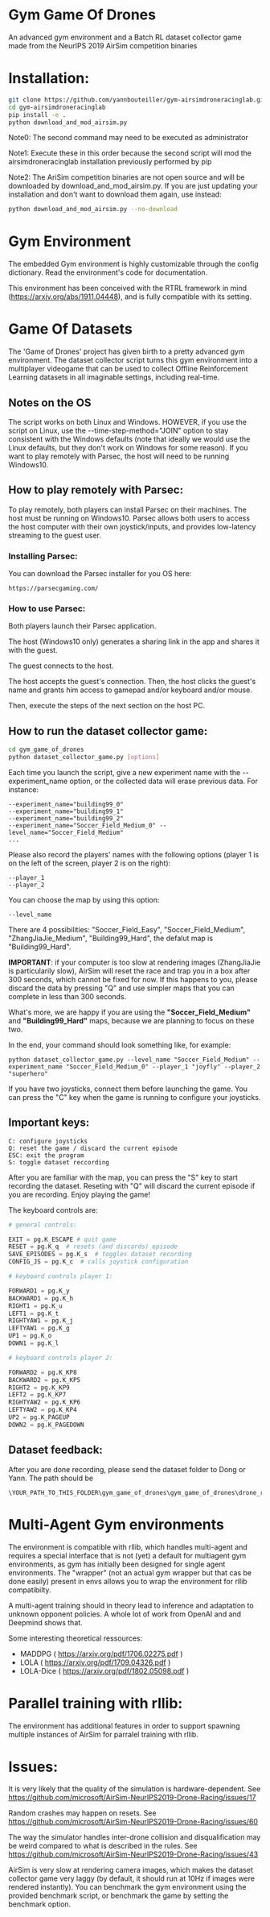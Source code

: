 # Gym Game Of Drones

An advanced gym environment and a Batch RL dataset collector game made from the NeurIPS 2019 AirSim competition binaries

# Installation:

```bash
git clone https://github.com/yannbouteiller/gym-airsimdroneracinglab.git
cd gym-airsimdroneracinglab
pip install -e .
python download_and_mod_airsim.py
```
Note0: The second command may need to be executed as administrator

Note1: Execute these in this order because the second script will mod the airsimdroneracinglab installation previously performed by pip

Note2: The AriSim competition binaries are not open source and will be downloaded by download_and_mod_airsim.py.
If you are just updating your installation and don't want to download them again, use instead:

```bash
python download_and_mod_airsim.py --no-download
```

# Gym Environment

The embedded Gym environment is highly customizable through the config dictionary. Read the environment's code for documentation.

This environment has been conceived with the RTRL framework in mind (https://arxiv.org/abs/1911.04448), and is fully compatible with its setting.

# Game Of Datasets

The 'Game of Drones' project has given birth to a pretty advanced gym environment. The dataset collector script turns this gym environment into a multiplayer videogame that can be used to collect Offline Reinforcement Learning datasets in all imaginable settings, including real-time. 

## Notes on the OS

The script works on both Linux and Windows. HOWEVER, if you use the script on Linux, use the --time-step-method="JOIN" option to stay consistent with the Windows defaults (note that ideally we would use the Linux defaults, but they don't work on Windows for some reason).
If you want to play remotely with Parsec, the host will need to be running Windows10.

## How to play remotely with Parsec:

To play remotely, both players can install Parsec on their machines. The host must be running on Windows10. Parsec allows both users to access the host computer with their own joystick/inputs, and provides low-latency streaming to the guest user.

### Installing Parsec:

You can download the Parsec installer for you OS here:

```
https://parsecgaming.com/
```

### How to use Parsec:

Both players launch their Parsec application.

The host (Windows10 only) generates a sharing link in the app and shares it with the guest.

The guest connects to the host.

The host accepts the guest's connection. Then, the host clicks the guest's name and grants him access to gamepad and/or keyboard and/or mouse.

Then, execute the steps of the next section on the host PC.

## How to run the dataset collector game:

```bash
cd gym_game_of_drones
python dataset_collector_game.py [options]
```
Each time you launch the script, give a new experiment name with the --experiment_name option, or the collected data will erase previous data. For instance:
```
--experiment_name="building99_0"
--experiment_name="building99_1"
--experiment_name="building99_2"
--experiment_name="Soccer_Field_Medium_0" --level_name="Soccer_Field_Medium"
...
```
Please also record the players' names with the following options (player 1 is on the left of the screen, player 2 is on the right):
```
--player_1
--player_2
```

You can choose the map by using this option:

```
--level_name
```
There are 4 possibilities: "Soccer_Field_Easy", "Soccer_Field_Medium", "ZhangJiaJie_Medium", "Building99_Hard", the defalut map is "Building99_Hard". 

**IMPORTANT**: if your computer is too slow at rendering images (ZhangJiaJie is particularily slow), AirSim will reset the race and trap you in a box after 300 seconds, which cannot be fixed for now. If this happens to you, please discard the data by pressing "Q" and use simpler maps that you can complete in less than 300 seconds.

What's more, we are happy if you are using the **"Soccer_Field_Medium"** and **"Building99_Hard"** maps, because we are planning to focus on these two.

In the end, your command should look something like, for example:

```
python dataset_collector_game.py --level_name "Soccer_Field_Medium" --experiment_name "Soccer_Field_Medium_0" --player_1 "joyfly" --player_2 "superhero"
```

If you have two joysticks, connect them before launching the game. You can press the "C" key when the game is running to configure your joysticks.

## Important keys:
```
C: configure joysticks
Q: reset the game / discard the current episode
ESC: exit the program
S: toggle dataset reccording
``` 
After you are familiar with the map, you can press the "S" key to start recording the dataset.
Reseting with "Q" will discard the current episode if you are recording.
Enjoy playing the game!


The keyboard controls are:


```python
# general controls:

EXIT = pg.K_ESCAPE # quit game
RESET = pg.K_q  # resets (and discards) episode
SAVE_EPISODES = pg.K_s  # toggles dataset recording
CONFIG_JS = pg.K_c  # calls joystick configuration

# keyboard controls player 1:

FORWARD1 = pg.K_y
BACKWARD1 = pg.K_h
RIGHT1 = pg.K_u
LEFT1 = pg.K_t
RIGHTYAW1 = pg.K_j
LEFTYAW1 = pg.K_g
UP1 = pg.K_o
DOWN1 = pg.K_l

# keyboard controls player 2:

FORWARD2 = pg.K_KP8
BACKWARD2 = pg.K_KP5
RIGHT2 = pg.K_KP9
LEFT2 = pg.K_KP7
RIGHTYAW2 = pg.K_KP6
LEFTYAW2 = pg.K_KP4
UP2 = pg.K_PAGEUP
DOWN2 = pg.K_PAGEDOWN
```

## Dataset feedback: 

After you are done recording, please send the dataset folder to Dong or Yann. The path should be 

```
\YOUR_PATH_TO_THIS_FOLDER\gym_game_of_drones\gym_game_of_drones\drone_racing_dataset_collector\dataset\*.pkl
```

# Multi-Agent Gym environments

The environment is compatible with rllib, which handles multi-agent and requires a special interface that is not (yet) a default for multiagent gym environments, as gym has initially been designed for single agent environments. The "wrapper" (not an actual gym wrapper but that cas be done easily) present in envs allows you to wrap the environment for rllib compatibilty.

A multi-agent training should in theory lead to inference and adaptation to unknown opponent policies. A whole lot of work from OpenAI and and Deepmind shows that.

Some interesting theoretical ressources:
- MADDPG ( https://arxiv.org/pdf/1706.02275.pdf )
- LOLA ( https://arxiv.org/pdf/1709.04326.pdf )
- LOLA-Dice ( https://arxiv.org/pdf/1802.05098.pdf )

# Parallel training with rllib:

The environment has additional features in order to support spawning multiple instances of AirSim for parralel training with rllib.

# Issues:

It is very likely that the quality of the simulation is hardware-dependent. See https://github.com/microsoft/AirSim-NeurIPS2019-Drone-Racing/issues/17

Random crashes may happen on resets. See https://github.com/microsoft/AirSim-NeurIPS2019-Drone-Racing/issues/60

The way the simulator handles inter-drone collision and disqualification may be weird compared to what is described in the rules. See https://github.com/microsoft/AirSim-NeurIPS2019-Drone-Racing/issues/43

AirSim is very slow at rendering camera images, which makes the dataset collector game very laggy (by default, it should run at 10Hz if images were rendered instantly). You can benchmark the gym environment using the provided benchmark script, or benchmark the game by setting the benchmark option.
